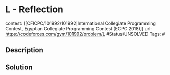# L - Reflection

contest: [[CFICPC/101992/101992|International Collegiate Programming Contest, Egyptian Collegiate Programming Contest (ECPC 2018)]]
url: https://codeforces.com/gym/101992/problem/L
#Status/UNSOLVED
Tags: #

## Description

## Solution

